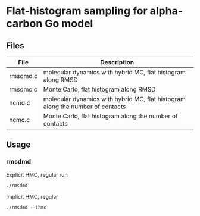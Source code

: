 # Flat-histogram sampling for alpha-carbon Go model

## Files

 File         | Description
--------------|------------------------------
rmsdmd.c      | molecular dynamics with hybrid MC, flat histogram along RMSD
rmsdmc.c      | Monte Carlo, flat histogram along RMSD
ncmd.c        | molecular dynamics with hybrid MC, flat histogram along the number of contacts
ncmc.c        | Monte Carlo, flat histogram along the number of contacts


## Usage

### rmsdmd

Explicit HMC, regular run

```
./rmsdmd
```

Implicit HMC, regular
```
./rmsdmd --ihmc
```
